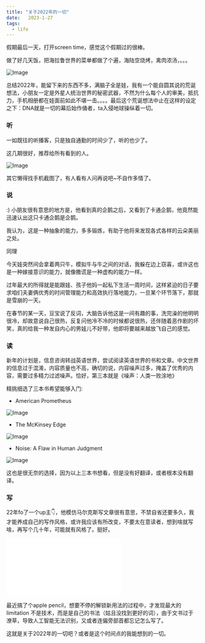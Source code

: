 ```yaml
---
title: "关于2022年的一切"
date:   2023-1-27
tags:
  - life
---
```


假期最后一天，打开screen time，感觉这个假期过的很棒。

做了好几天饭，把海拉鲁世界的菜单都做了个遍，海陆空烧烤，禽肉浓汤，。。。

![Image](/2023-1-27-everything_about_2022/1.png)

总结2022年，能留下来的东西不多，满脑子全是娃，我有一个能自圆其说的荒诞想法，小朋友一定是外星人统治世界的秘密武器，不然为什么每个人的审美，抵抗力，手机相册都在娃面前如此不堪一击。。。。最后这个荒诞想法中止在这样的设定之下：DNA就是一切的幕后始作俑者，ta入侵地球操纵着一切。

### 听

一如既往的听播客，只是独自通勤的时间少了，听的也少了。

这几期很好，推荐给所有看到的人。

![Image](/2023-1-27-everything_about_2022/2.png)

其它懒得找手机截图了，有人看有人问再说吧~不自作多情了。

### 说

:)
小朋友很有意思的地方是，他看到真的企鹅之后，又看到了卡通企鹅，他竟然能迅速认出这只卡通企鹅是企鹅。

我认为，这是一种抽象的能力，多多锻炼，有助于他将来发现各式各样的云朵美丽之处。

同理

今天娃突然间会拿着两只牛，模拟牛与牛之间的对话，我躲在边上窃喜，或许这也是一种嫁接意识的能力，就像撒谎是一种虚构的能力一样。

过年最大的所得就是能跟娃、孩子他妈一起私下生活一周时间，这样紧迫的日子要求咱们夫妻俩优秀的时间管理能力和高效执行落地能力，一旦某个环节落下，那就是雪崩的一天。

在春节的某一天，豆宝说了反词，大脑告诉他这是一间有趣的事，洗完澡的他明明很冷，却故意说自己很热，反复问他冷不冷的时候都说很热，还伴随着恶作剧的坏笑，真的给我一种发自内心的男娃儿不好带，他即将要越来越放飞自己的感觉。

### 读

新年的计划是，信息咨询转战英语世界，尝试阅读英语世界的书和文章。中文世界的信息过于混淆，内容质量也不高，确切的说，内容噪声过多，掩盖了优秀的内容，需要过多精力过滤噪声。恰好，第三本就是《噪声：人类一败涂地》

精挑细选了三本书希望能够入门:

- American Prometheus

![Image](/2023-1-27-everything_about_2022/3.png)

- The McKinsey Edge

![Image](/2023-1-27-everything_about_2022/4.png)

- Noise: A Flaw in Human Judgment

![Image](/2023-1-27-everything_about_2022/5.png)

这也是很无奈的选择，因为以上三本书想看，但是没有好翻译，或者根本没有翻译。

### 写

22年fo了一个up主👇，他模仿马尔克斯写文章很有意思，不禁自省还要多久，我才能养成自己的写作风格，或许我应该有所改变，不要太在意读者，想到啥就写啥，再写个几十年，可能就有风格了。挺好。

<iframe src="//player.bilibili.com/player.html?aid=735422301&bvid=BV1mD4y1H7tZ&cid=968521597&page=1" scrolling="no" border="0" frameborder="no" framespacing="0" allowfullscreen="true"> </iframe>

最近搞了个apple pencil，想要不停的解锁新用法的过程中，才发现最大的limitation 不是技术，而是是自己的书法（姑且没找到更好的词），由于文书过于潦草，导致人工智能无法识别，又或者连偏旁部首都忘记怎么写了。

这就是关于2022年的一切吧？或者是这个时间点的我能想到的一切。